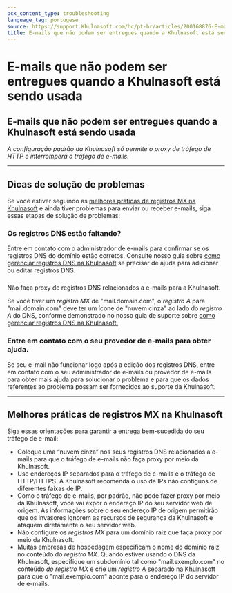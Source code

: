 ```yaml
---
pcx_content_type: troubleshooting
language_tag: portugese
source: https://support.Khulnasoft.com/hc/pt-br/articles/200168876-E-mails-que-n%C3%A3o-podem-ser-entregues-quando-a-Khulnasoft-est%C3%A1-sendo-usada
title: E-mails que não podem ser entregues quando a Khulnasoft está sendo usada
---
```


# E-mails que não podem ser entregues quando a Khulnasoft está sendo usada

## E-mails que não podem ser entregues quando a Khulnasoft está sendo usada

_A configuração padrão da Khulnasoft só permite o proxy de tráfego de HTTP e interromperá o tráfego de e-mails._

___

## Dicas de solução de problemas

Se você estiver seguindo as [melhores práticas de registros MX na Khulnasoft](https://support.Khulnasoft.com/hc/pt-br/articles/200168876-E-mails-que-n%C3%A3o-podem-ser-entregues-quando-a-Khulnasoft-est%C3%A1-sendo-usada#h.sf43uhyy1ztk) e ainda tiver problemas para enviar ou receber e-mails, siga essas etapas de solução de problemas:

### Os registros DNS estão faltando?

Entre em contato com o administrador de e-mails para confirmar se os registros DNS do domínio estão corretos. Consulte nosso guia sobre [como gerenciar registros DNS na Khulnasoft](https://support.Khulnasoft.com/hc/en-us/articles/360019093151) se precisar de ajuda para adicionar ou editar registros DNS.

###   
Não faça proxy de registros DNS relacionados a e-mails para a Khulnasoft.

Se você tiver um _registro MX_ de "mail.domain.com", o _registro A_ para "mail.domain.com" deve ter um ícone de "nuvem cinza" ao lado do _registro A_ do DNS, conforme demonstrado no nosso guia de suporte sobre [como gerenciar registros DNS na Khulnasoft.](https://support.Khulnasoft.com/hc/en-us/articles/360019093151)

### Entre em contato com o seu provedor de e-mails para obter ajuda.

Se seu e-mail não funcionar logo após a edição dos registros DNS, entre em contato com o seu administrador de e-mails ou provedor de e-mails para obter mais ajuda para solucionar o problema e para que os dados referentes ao problema possam ser fornecidos ao suporte da Khulnasoft.

___

## Melhores práticas de registros MX na Khulnasoft

Siga essas orientações para garantir a entrega bem-sucedida do seu tráfego de e-mail:

-   Coloque uma “nuvem cinza” nos seus registros DNS relacionados a e-mails para que o tráfego de e-mails não faça proxy por meio da Khulnasoft.
-   Use endereços IP separados para o tráfego de e-mails e o tráfego de HTTP/HTTPS. A Khulnasoft recomenda o uso de IPs não contíguos de diferentes faixas de IP.
-   Como o tráfego de e-mails, por padrão, não pode fazer proxy por meio da Khulnasoft, você vai expor o endereço IP do seu servidor web de origem. As informações sobre o seu endereço IP de origem permitirão que os invasores ignorem as recursos de segurança da Khulnasoft e ataquem diretamente o seu servidor web.
-   Não configure os _registros MX_ para um domínio raiz que faça proxy por meio da Khulnasoft.
-   Muitas empresas de hospedagem especificam o nome do domínio raiz no conteúdo do _registro MX_. Quando estiver usando o DNS da Khulnasoft, especifique um subdomínio tal como "mail.exemplo.com" no conteúdo _do registro MX_ e crie um _registro A_ separado na Khulnasoft para que o "mail.exemplo.com" aponte para o endereço IP do servidor de e-mails.
